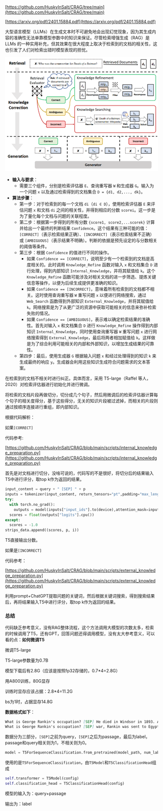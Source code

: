 [https://github.com/HuskyInSalt/CRAG/tree/main](https://github.com/HuskyInSalt/CRAG/tree/main)

[https://arxiv.org/pdf/2401.15884.pdf](https://arxiv.org/pdf/2401.15884.pdf)

大型语言模型（LLMs）在生成文本时不可避免地会出现幻觉现象，因为其生成内容的准确性无法单靠模型参数中的知识来保证。尽管检索增强生成（RAG）是 LLMs 的一种实用补充，但其效果在很大程度上取决于检索到的文档的相关性，这也引发了人们对检索出错时模型表现的担忧。



![](./assets/CRAG-pipeline.png)

- **输入与要求**：
    - 需要三个组件，分别是检索评估器 `E`、查询重写器 `W` 和生成器 `G`。输入为一个问题 `x` 以及通过检索得到的文档集合 `D = {d1, d2,..., dk}`。
- **算法步骤**：
    - 第一步：对于检索到的每一个文档 `di`（`di ∈ D`），使用检索评估器 `E` 来评估问题 `x` 和文档 `di` 之间的相关性，并得到相应的分数 `scorei`。这一步是为了量化每个文档与问题的关联程度。
    - 第二步：根据第一步得到的所有分数 `{score1, score2,...scorek}` 计算并给出一个最终的判断结果 `Confidence`。这个结果有三种可能的值：`[CORRECT]`（表示检索结果正确）、`[INCORRECT]`（表示检索结果不正确）或 `[AMBIGUOUS]`（表示结果不明确）。判断的依据是预先设定的与分数相关的阈值等条件。
    - 第三步：根据 `Confidence` 的值进行不同的操作。
        - 如果 `Confidence == [CORRECT]`，说明至少有一个检索到的文档是高度相关的。此时调用 `Knowledge_Refine` 函数对输入 `x` 和文档集合 `D` 进行处理，得到内部知识 `Internal_Knowledge`，并将其赋值给 `k`。这个 `Knowledge_Refine` 函数可能涉及对相关文档的进一步筛选、提炼关键信息等操作，以便为后续生成提供更准确的知识。
        - 如果 `Confidence == [INCORRECT]`，意味着所有检索到的文档都不相关。这时使用查询重写器 `W` 重写问题 `x` 以便进行网络搜索，通过 `Web_Search` 函数得到外部知识 `External_Knowledge`，并将其赋值给 `k`。网络搜索是为了从更广泛的资源中获取可能相关的信息来弥补检索失败的情况。
        - 如果 `Confidence == [AMBIGUOUS]`，表示难以确定检索结果的准确性。首先对输入 `x` 和文档集合 `D` 进行 `Knowledge_Refine` 操作得到内部知识 `Internal_Knowledge`，同时使用查询重写器 `W` 重写问题 `x` 进行网络搜索得到 `External_Knowledge`，最后将两者相加赋值给 `k`。这样做是为了综合利用可能相关的内部和外部知识，以增加生成结果的可靠性。
    - 第四步：最后，使用生成器 `G` 根据输入问题 `x` 和经过处理得到的知识 `k` 来生成最终的响应 `y`。生成器会利用这些知识生成符合问题需求的文本答案。



在检索到的文档不相关时进行纠正。具体而言，采用 T5-large（Raffel 等人，2020）对检索评估器进行初始化并进行微调。



将检索的文档片段再做切分，切分成几个句子，然后用微调后的检索评估器计算每个句子的相关度得分，基于这些得分，无关的知识片段被过滤掉，而相关的片段则通过按顺序连接进行重组，即内部知识。



根据代码解析：

如果`[CORRECT]`

代码参考:

[https://github.com/HuskyInSalt/CRAG/blob/main/scripts/internal_knowledge_preparation.py](https://github.com/HuskyInSalt/CRAG/blob/main/scripts/internal_knowledge_preparation.py)

首先是对文档进行切分，没啥可说的，代码写的不是很好，将切分后的结果输入T5中进行评分，取top k作为返回的结果。

```Python
input_content = query + " [SEP] " + p
inputs = tokenizer(input_content, return_tensors="pt",padding="max_length",truncation=True,max_length=max_length)
try:
  with torch.no_grad():  
    outputs = model(inputs["input_ids"].to(device),attention_mask=inputs["attention_mask"].to(device))
  scores = float(outputs["logits"].cpu())
except:
  scores = -1.0
strips_data.append((scores, p, i))
```

T5直接输出分数。


如果是`[INCORRECT]`

代码参考：

[https://github.com/HuskyInSalt/CRAG/blob/main/scripts/external_knowledge_preparation.py](https://github.com/HuskyInSalt/CRAG/blob/main/scripts/external_knowledge_preparation.py)

利用prompt+ChatGPT提取问题的关键词，然后根据关键词搜索，得到搜索结果后，再将结果输入T5中进行评分，取top k作为返回的结果。


### 总结

代码缺乏参考意义，没有RAG整体流程，这个方法调用大模型的次数太多，检索的时候调用了T5，还有GPT，回答问题还得调用模型，没有太大参考意义，可以看的点：**如何微调T5**

微调T5-large

T5-large参数量为0.7B

模型下载后有2.8G（应该是按照fp32存储的，0.7*4=2.8G）

用A800训练，80G显存

训练时显存应该占据：2.8*4=11.2G

bs为1时，占据显存14.8G

**数据格式如下**：

```Markdown
What is George Rankin's occupation? [SEP] He died in Windsor in 1893. Arthur Rankin Arthur Rankin (1816 – March 13, 1893) was a surveyor, entrepreneur and political figure in Canada West. Rankin was born in Montreal in 1816, the son of Irish immigrants. He ran away from home and became a cabin boy. In 1835, he returned to Canada, then qualified as a surveyor and moved to the Windsor area. In 1837, he smuggled an escaped slave from Ohio to Upper Canada. He served in the militia during the 1837 Rebellions. In 1843, with nine Ojibwas, he toured Britain with a "wild west show" that appeared       0
What is George Rankin's occupation? [SEP] war, Rankin was sent to Egypt to suppress a rebellion, after which he returned to Australia. He returned to the Militia, becoming a brigadier in 1936 and a major general in 1937. During this time, he developed an interest in politics, in particular the Country Party. Rankin was elected chief president of the Victorian United Country Party (VUCP) in 1937, but resigned later that year in order to contest the seat of Bendigo in the Australian House of Representatives. He was elected, and became part of the faction of the Country Party that advocated coalition with the United Australia Party.    1
```

数据分为三部分，`[SEP]`之前为query，`[SEP]`之后为passage，最后为label，passage和query相关则为1，不相关则为0。

```Python
model = T5ForSequenceClassification.from_pretrained(model_path, num_labels=1)
```

使用的是`T5ForSequenceClassification`，由`T5Model`和`T5ClassificationHead`组成

```Python
self.transformer = T5Model(config)
self.classification_head = T5ClassificationHead(config)
```

模型的输入为：query+passage

输出为：label

